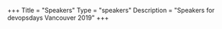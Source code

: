 +++
Title = "Speakers"
Type = "speakers"
Description = "Speakers for devopsdays Vancouver 2019"
+++
